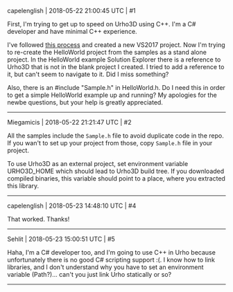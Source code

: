 capelenglish | 2018-05-22 21:00:45 UTC | #1

First, I'm trying to get up to speed on Urho3D using C++. I'm a C# developer and have minimal C++ experience.

I've followed [this process](https://discourse.urho3d.io/t/new-blank-project-in-vs2017-set-up-for-urho3d-solved/4071) and created a new VS2017 project. Now I'm trying to re-create the HelloWorld project from the samples as a stand alone project. In the HelloWorld example Solution Explorer there is a reference to Urho3D that is not in the blank project I created. I tried to add a reference to it, but can't seem to navigate to it. Did I miss something? 

Also, there is an #include "Sample.h" in HelloWorld.h. Do I need this in order to get a simple HelloWorld example up and running? My apologies for the newbe questions, but your help is greatly appreciated.

-------------------------

Miegamicis | 2018-05-22 21:21:47 UTC | #2

All the samples include the `Sample.h` file to avoid duplicate code in the repo. If you wan't to set up your project from those, copy `Sample.h` file in your project.

To use Urho3D as an external project, set environment variable URHO3D_HOME which should lead to Urho3D build tree. If you downloaded compiled binaries, this variable should point to a place, where you extracted this library.

-------------------------

capelenglish | 2018-05-23 14:48:10 UTC | #4

That worked. Thanks!

-------------------------

Sehlit | 2018-05-23 15:00:51 UTC | #5

Haha, I'm a C# developer too, and I'm going to use C++ in Urho because unfortunately there is no good C# scripting support :(. I know how to link libraries, and I don't understand why you have to set an environment variable (Path?)... can't you just link Urho statically or so?

-------------------------

